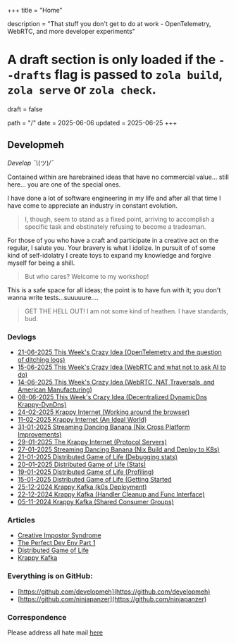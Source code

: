 +++
title = "Home"

description = "That stuff you don't get to do at work - OpenTelemetry, WebRTC, and more developer experiments"

# A draft section is only loaded if the `--drafts` flag is passed to `zola build`, `zola serve` or `zola check`.
draft = false

path = "/"
date = 2025-06-06
updated = 2025-06-25
+++

## Developmeh
_Develop ¯\\_(ツ)_/¯_

Contained within are harebrained ideas that have no commercial value... still here... you are one of the special ones.

I have done a lot of software engineering in my life and after all that time I have come to appreciate an industry in constant evolution.
> I, though, seem to stand as a fixed point, arriving to accomplish a specific task and obstinately refusing to become a tradesman.

For those of you who have a craft and participate in a creative act on the regular, I salute you. Your bravery is what I idolize. In pursuit of of some kind of self-idolatry I create toys to expand my knowledge and forgive myself for being a shill.
>But who cares? Welcome to my workshop!

This is a safe space for all ideas; the point is to have fun with it; you don't wanna write tests...suuuuure....
> GET THE HELL OUT! I am not some kind of heathen. I have standards, bud.

### Devlogs
- [21-06-2025 This Week's Crazy Idea (OpenTelemetry and the question of ditching logs)](/i-made-a-thing/this-weeks-crazy#21-06-2025)
- [15-06-2025 This Week's Crazy Idea (WebRTC and what not to ask AI to do)](/i-made-a-thing/this-weeks-crazy#15-06-2025)
- [14-06-2025 This Week's Crazy Idea (WebRTC, NAT Traversals, and American Manufacturing)](/i-made-a-thing/this-weeks-crazy#14-06-2025)
- [08-06-2025 This Week's Crazy Idea (Decentralized DynamicDns Krappy-DynDns)](/i-made-a-thing/this-weeks-crazy#08-06-2025)
- [24-02-2025 Krappy Internet (Working around the browser)](/projects/krappy-internet/#24-02-2025)
- [11-02-2025 Krappy Internet (An Ideal World)](/projects/krappy-internet/#11-02-2025)
- [31-01-2025 Streaming Dancing Banana (Nix Cross Platform Improvements)](/i-made-a-thing/ruby-streaming-banana-dancer/#31-01-2025)
- [29-01-2025 The Krappy Internet (Protocol Servers)](/projects/krappy-internet/#devlog)
- [27-01-2025 Streaming Dancing Banana (Nix Build and Deploy to K8s)](/i-made-a-thing/ruby-streaming-banana-dancer/#27-01-2025)
- [21-01-2025 Distributed Game of Life (Debugging stats)](/projects/gol/#21-01-2025)
- [20-01-2025 Distributed Game of Life (Stats)](/projects/gol/#20-01-2025)
- [19-01-2025 Distributed Game of Life (Profiling)](/projects/gol/#19-01-2025)
- [15-01-2025 Distributed Game of Life (Getting Started](/projects/gol/#15-01-2025)
- [25-12-2024 Krappy Kafka (k0s Deployment)](/i-made-a-thing/recreating-kafka-blind/#25-12-2024)
- [22-12-2024 Krappy Kafka (Handler Cleanup and Func Interface)](/i-made-a-thing/recreating-kafka-blind/#22-12-2024)
- [05-11-2024 Krappy Kafka (Shared Consumer Groups)](/i-made-a-thing/recreating-kafka-blind/#22-12-2024)

### Articles
- [Creative Impostor Syndrome](/soft-wares/creative-impostor-syndrome)
- [The Perfect Dev Env Part 1](/devex/the-perfect-dev-env/)
- [Distributed Game of Life](/projects/gol/)
- [Krappy Kafka](/i-made-a-thing/recreating-kafka-blind)

### Everything is on GitHub:
- [https://github.com/developmeh](https://github.com/developmeh)
- [https://github.com/ninjapanzer](https://github.com/ninjapanzer)

### Correspondence
Please address all hate mail [here](https://github.com/orgs/developmeh/discussions/categories/general)
